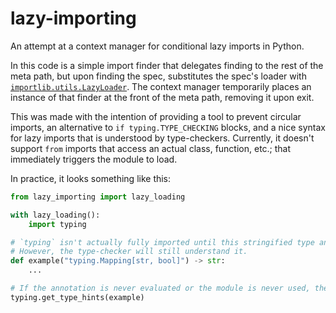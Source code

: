 # lazy-importing

An attempt at a context manager for conditional lazy imports in Python.

In this code is a simple import finder that delegates finding to the rest of the meta path, but upon finding the spec, substitutes the spec's loader with [`importlib.utils.LazyLoader`](https://docs.python.org/3.11/library/importlib.html#importlib.util.LazyLoader). The context manager temporarily places an instance of that finder at the front of the meta path, removing it upon exit.

This was made with the intention of providing a tool to prevent circular imports, an alternative to `if typing.TYPE_CHECKING` blocks, and a nice syntax for lazy imports that is understood by type-checkers. Currently, it doesn't support `from` imports that access an actual class, function, etc.; that immediately triggers the module to load.

In practice, it looks something like this:

```py
from lazy_importing import lazy_loading

with lazy_loading():
    import typing

# `typing` isn't actually fully imported until this stringified type annotation is evaluated, i.e. `typing` is accessed in some other way.
# However, the type-checker will still understand it.
def example("typing.Mapping[str, bool]") -> str:
    ...

# If the annotation is never evaluated or the module is never used, the import cost is never payed.
typing.get_type_hints(example)
```
